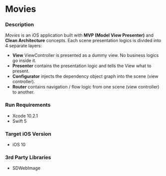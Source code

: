 # Movies

### Description
*Movies* is an iOS application built with __MVP (Model View Presenter)__ and __Clean Architecture__ concepts. Each scene presentation logics is divided into 4 separate layers: 
* __View__ ViewController is presented as a dummy view. No business logics go inside it.
* __Presenter__ contains the presentation logic and tells the View what to present.
* __Configurator__ injects the dependency object graph into the scene (view controller).
* __Router__ contains navigation / flow logic from one scene (view controller) to another.

### Run Requirements

* Xcode 10.2.1
* Swift 5

### Target iOS Version

* iOS 10

### 3rd Party Libraries

* SDWebImage
